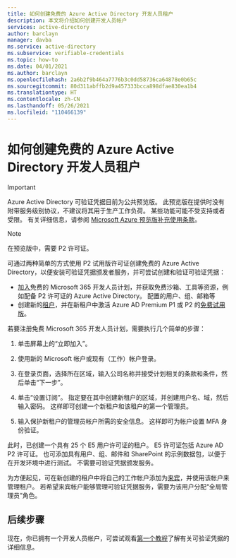 ```yaml
---
title: 如何创建免费的 Azure Active Directory 开发人员租户
description: 本文将介绍如何创建开发人员帐户
services: active-directory
author: barclayn
manager: davba
ms.service: active-directory
ms.subservice: verifiable-credentials
ms.topic: how-to
ms.date: 04/01/2021
ms.author: barclayn
ms.openlocfilehash: 2a6b2f9b464a7776b3c0dd58736ca64878e0b65c
ms.sourcegitcommit: 80d311abffb2d9a457333bcca898dfae830ea1b4
ms.translationtype: HT
ms.contentlocale: zh-CN
ms.lasthandoff: 05/26/2021
ms.locfileid: "110466139"
---
```

# <a name="how-to-create-a-free-azure-active-directory-developer-tenant"></a>如何创建免费的 Azure Active Directory 开发人员租户

> [!IMPORTANT]
> Azure Active Directory 可验证凭据目前为公共预览版。
> 此预览版在提供时没有附带服务级别协议，不建议将其用于生产工作负荷。 某些功能可能不受支持或者受限。 有关详细信息，请参阅 [Microsoft Azure 预览版补充使用条款](https://azure.microsoft.com/support/legal/preview-supplemental-terms/)。

> [!NOTE]
> 在预览版中，需要 P2 许可证。 

可通过两种简单的方式使用 P2 试用版许可证创建免费的 Azure Active Directory，以便安装可验证凭据颁发者服务，并可尝试创建和验证可验证凭据：

- [加入](https://aka.ms/o365devprogram)免费的 Microsoft 365 开发人员计划，并获取免费沙箱、工具等资源，例如配备 P2 许可证的 Azure Active Directory。 配置的用户、组、邮箱等
- 创建新的[租户](../develop/quickstart-create-new-tenant.md)，并在新租户中激活 Azure AD Premium P1 或 P2 的[免费试用版](https://azure.microsoft.com/trial/get-started-active-directory/)。

若要注册免费 Microsoft 365 开发人员计划，需要执行几个简单的步骤：

1. 单击屏幕上的“立即加入”。

2. 使用新的 Microsoft 帐户或现有（工作）帐户登录。

3. 在登录页面，选择所在区域，输入公司名称并接受计划相关的条款和条件，然后单击“下一步”。

4. 单击“设置订阅”。 指定要在其中创建新租户的区域，并创建用户名、域，然后输入密码。 这样即可创建一个新租户和该租户的第一个管理员。

5. 输入保护新租户的管理员帐户所需的安全信息。 这样即可为帐户设置 MFA 身份验证。


此时，已创建一个具有 25 个 E5 用户许可证的租户。 E5 许可证包括 Azure AD P2 许可证。 也可添加具有用户、组、邮件和 SharePoint 的示例数据包，以便于在开发环境中进行测试。 不需要可验证凭据颁发服务。

为方便起见，可在新创建的租户中将自己的工作帐户添加为[来宾](../external-identities/b2b-quickstart-add-guest-users-portal.md)，并使用该帐户来管理租户。 若希望来宾帐户能够管理可验证凭据服务，需要为该用户分配“全局管理员”角色。

## <a name="next-steps"></a>后续步骤

现在，你已拥有一个开发人员帐户，可尝试观看[第一个教程](get-started-verifiable-credentials.md)了解有关可验证凭据的详细信息。